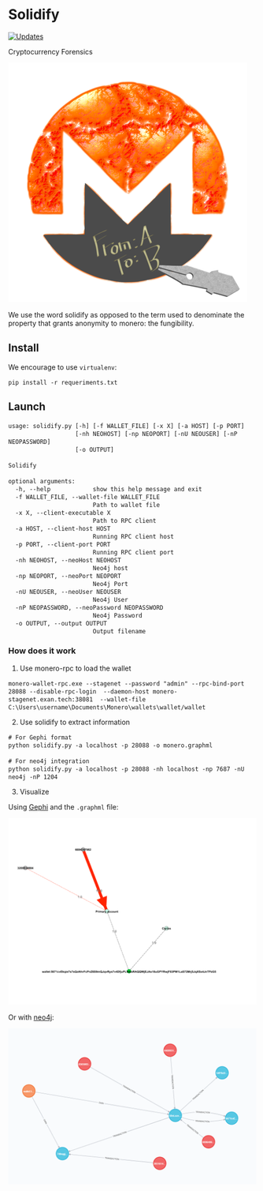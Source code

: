 # Solidify

[![Updates](https://pyup.io/repos/github/Alpha-Cybersecurity/Solidify/shield.svg)](https://pyup.io/repos/github/Alpha-Cybersecurity/Solidify/)


Cryptocurrency Forensics

![doc/images/logos/logo.png](doc/images/logos/logo.png)

We use the word solidify as opposed to the term used to denominate the property that grants anonymity to monero: the fungibility.


## Install

We encourage to use `virtualenv`:

```
pip install -r requeriments.txt
```

## Launch

```
usage: solidify.py [-h] [-f WALLET_FILE] [-x X] [-a HOST] [-p PORT]
                   [-nh NEOHOST] [-np NEOPORT] [-nU NEOUSER] [-nP NEOPASSWORD]
                   [-o OUTPUT]

Solidify

optional arguments:
  -h, --help            show this help message and exit
  -f WALLET_FILE, --wallet-file WALLET_FILE
                        Path to wallet file
  -x X, --client-executable X
                        Path to RPC client
  -a HOST, --client-host HOST
                        Running RPC client host
  -p PORT, --client-port PORT
                        Running RPC client port
  -nh NEOHOST, --neoHost NEOHOST
                        Neo4j host
  -np NEOPORT, --neoPort NEOPORT
                        Neo4j Port
  -nU NEOUSER, --neoUser NEOUSER
                        Neo4j User
  -nP NEOPASSWORD, --neoPassword NEOPASSWORD
                        Neo4j Password
  -o OUTPUT, --output OUTPUT
                        Output filename
```

### How does it work

1. Use monero-rpc to load the wallet

```
monero-wallet-rpc.exe --stagenet --password "admin" --rpc-bind-port 28088 --disable-rpc-login  --daemon-host monero-stagenet.exan.tech:38081  --wallet-file C:\Users\username\Documents\Monero\wallets\wallet/wallet
```
2. Use solidify to extract information

```
# For Gephi format
python solidify.py -a localhost -p 28088 -o monero.graphml

# For neo4j integration
python solidify.py -a localhost -p 28088 -nh localhost -np 7687 -nU neo4j -nP 1204
```

3. Visualize

Using [Gephi](https://gephi.org/) and the `.graphml` file:

![doc/images/gephiLoad.png](doc/images/gephiLoad.png)

Or with [neo4j](https://neo4j.com/):

![doc/images/neo4jLoad.png](doc/images/neo4jLoad.png)
